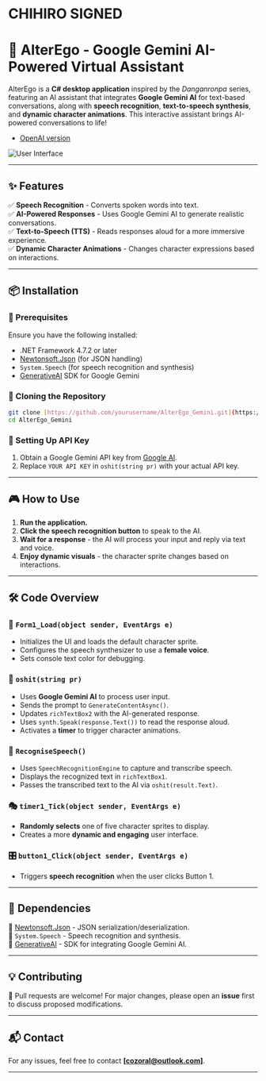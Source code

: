 # CHIHIRO SIGNED

# 🌟 AlterEgo - Google Gemini AI-Powered Virtual Assistant

AlterEgo is a **C# desktop application** inspired by the *Danganronpa* series, featuring an AI assistant that integrates **Google Gemini AI** for text-based conversations, along with **speech recognition**, **text-to-speech synthesis**, and **dynamic character animations**. This interactive assistant brings AI-powered conversations to life!

- [OpenAI version](https://github.com/Chihiro-Fujisaki-HP/AlterEgo)

![User Interface](https://github.com/Megamer-studios/AlterEgo/blob/master/image_2025-03-09_154149416.png "GUI")

---

## ✨ Features

✅ **Speech Recognition** - Converts spoken words into text.  
✅ **AI-Powered Responses** - Uses Google Gemini AI to generate realistic conversations.  
✅ **Text-to-Speech (TTS)** - Reads responses aloud for a more immersive experience.  
✅ **Dynamic Character Animations** - Changes character expressions based on interactions.  

---

## 📦 Installation

### 🔧 Prerequisites
Ensure you have the following installed:
- .NET Framework 4.7.2 or later
- [Newtonsoft.Json](https://www.nuget.org/packages/Newtonsoft.Json/) (for JSON handling)
- `System.Speech` (for speech recognition and synthesis)
- [GenerativeAI](https://github.com/GoogleAI/generative-ai-dotnet) SDK for Google Gemini

### 🚀 Cloning the Repository
```sh
git clone [https://github.com/yourusername/AlterEgo_Gemini.git](https://github.com/Megamer-studios/AlterEgo-GEMINI)
cd AlterEgo_Gemini
```

### 🔑 Setting Up API Key
1. Obtain a Google Gemini API key from [Google AI](https://ai.google.dev/).
2. Replace `YOUR API KEY` in `oshit(string pr)` with your actual API key.

---

## 🎮 How to Use

1. **Run the application.**
2. **Click the speech recognition button** to speak to the AI.
3. **Wait for a response** - the AI will process your input and reply via text and voice.
4. **Enjoy dynamic visuals** - the character sprite changes based on interactions.

---

## 🛠 Code Overview

### 📌 `Form1_Load(object sender, EventArgs e)`
- Initializes the UI and loads the default character sprite.
- Configures the speech synthesizer to use a **female voice**.
- Sets console text color for debugging.

### 🤖 `oshit(string pr)`
- Uses **Google Gemini AI** to process user input.
- Sends the prompt to `GenerateContentAsync()`.
- Updates `richTextBox2` with the AI-generated response.
- Uses `synth.Speak(response.Text())` to read the response aloud.
- Activates a **timer** to trigger character animations.

### 🎤 `RecogniseSpeech()`
- Uses `SpeechRecognitionEngine` to capture and transcribe speech.
- Displays the recognized text in `richTextBox1`.
- Passes the transcribed text to the AI via `oshit(result.Text)`.

### 🎭 `timer1_Tick(object sender, EventArgs e)`
- **Randomly selects** one of five character sprites to display.
- Creates a more **dynamic and engaging** user interface.

### 🎛 `button1_Click(object sender, EventArgs e)`
- Triggers **speech recognition** when the user clicks Button 1.



---

## 🔗 Dependencies

📌 [Newtonsoft.Json](https://www.nuget.org/packages/Newtonsoft.Json/) - JSON serialization/deserialization.  
📌 `System.Speech` - Speech recognition and synthesis.  
📌 [GenerativeAI](https://github.com/GoogleAI/generative-ai-dotnet) - SDK for integrating Google Gemini AI.  

---

## 💡 Contributing

🚀 Pull requests are welcome! For major changes, please open an **issue** first to discuss proposed modifications.

---

## 📬 Contact

For any issues, feel free to contact **[cozoral@outlook.com]**.

---

